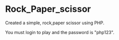 # Rock_Paper_scissor
Created a simple, rock,paper scissor using PHP.

You must login to play and the password is  "php123".

